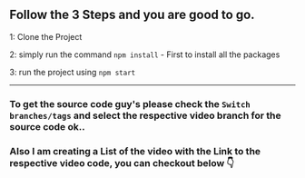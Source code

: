 ## Follow the 3 Steps and you are good to go.

1: Clone the Project

2: simply run the command `npm install` - First to install all the packages

3: run the project using `npm start`

---

### To get the source code guy's please check the `Switch branches/tags` and select the respective video branch for the source code ok..

### Also I am creating a List of the video with the Link to the respective video code, you can checkout below 👇
